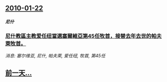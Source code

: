 ## [2010-01-22](/news/2010/01/22/index.md)

##### 尼什
### [ 尼什教區主教爱任纽當選塞爾維亞第45任牧首，接替去年去世的帕夫萊牧首。](/news/2010/01/22/尼什教區主教爱任纽當選塞爾維亞第45任牧首-接替去年去世的帕夫萊牧首.md)
_消息: 塞尔维亚, 尼什, 帕夫萊, 爱任纽, 牧首, 第45任_

## [前一天...](/news/2010/01/21/index.md)

